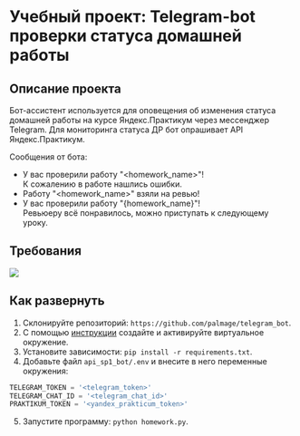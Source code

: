 # Учебный проект: Telegram-bot проверки статуса домашней работы

## Описание проекта
Бот-асcистент используется для оповещения об изменения статуса домашней работы на курсе Яндекс.Практикум через мессенджер Telegram.
Для мониторинга статуса ДР бот опрашивает API Яндекс.Практикум.

Сообщения от бота:

* У вас проверили работу "<homework_name>"!  
  К сожалению в работе нашлись ошибки.
* Работу "<homework_name>" взяли на ревью!
* У вас проверили работу "{homework_name}"!  
  Ревьюеру всё понравилось, можно приступать к следующему уроку.

## Требования
![](https://img.shields.io/badge/python-v3.7-blue)

## Как развернуть
1. Склонируйте репозиторий: ```https://github.com/palmage/telegram_bot```.
2. С помощью [инструкции](https://python-scripts.com/virtualenv) создайте и активируйте виртуальное окружение.
3. Установите зависимости: ```pip install -r requirements.txt```.
4. Добавьте файл `api_sp1_bot/.env` и внесите в него переменные окружения:
```PowerShell
TELEGRAM_TOKEN = '<telegram_token>'
TELEGRAM_CHAT_ID = '<telegram_chat_id>'
PRAKTIKUM_TOKEN = '<yandex_prakticum_token>'
```
5. Запустите программу: ```python homework.py```.
